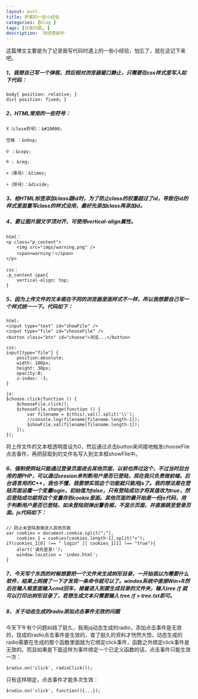```yaml
---
layout: post
title: 积累的一些小经验
categories: [blog ]
tags: [日常问题, ]
description:  持续更新中
---
```


这篇博文主要是为了记录我写代码时遇上的一些小经验，怕忘了，就在这记下来吧。

##### 1、我想自己写一个弹框，然后相对浏览器窗口静止，只需要在css样式里写入如下代码：

```
body{ position: relative; }
div{ position: fixed; }
```

##### 2、HTML常用的一些符号：

    X（close符号）：&#10006;

    空格 ：&nbsp;
 
    © ：&copy;
    
    ® : &reg;

    ×（乘号）：&times;
    
    ÷（除号）：&divide;

##### 3、给HTML标签添加class跟id时，为了防止class的权重超过了id，导致在id的样式里面重写class的样式没用，最好先添加class再添加id。


##### 4、要让图片跟文字顶对齐，可使用vertical-align属性。

```
html：
<p class="p_content">
    <img src="imgs/warning.png" />
    <span>warning！</span>
</p>

css：
.p_content span{
    vertical-align: top;
}
```

##### 5、因为上传文件的文本框在不同的浏览器里面样式不一样，所以我想要自己写一个样式统一一下。代码如下：


```
html:
<input type="text" id="showFile" />
<input type="file" id="chooseFile" />
<button class="btn" id="choose">浏览...</button>

css:
input[type="file"] {
    position:absolute;
    width: 100px;
    height: 30px;
    opacity:0;
    z-index: -3;
}

js:
$choose.click(function () {
    $chooseFile.click();
    $chooseFile.change(function () {
        var filename = $(this).val().split('\\');
        //console.log(filename[filename.length-1]);
        $showFile.val(filename[filename.length-1]);
    });
});
```

将上传文件的文本框透明度设为0，然后通过点击button来间接地触发chooseFile点击事件，再把获取到的文件名写入到文本框showFIle中。

##### 6、强制使网站只能通过登录页面进去其他页面，以前也弄过这个，不过当时后台用的是PHP，可以通过session来判断用户是否已登陆，现在我只负责做前端，后台语言用的C++，我也不懂，我要想实现这个功能就只能用js了。我的想法是在登陆页面设置一个变量login，初始值为false，只有登陆成功才将其值改为true，然后登陆成功就将这个变量存到cookie里面。其他页面的最开始是一份js代码，用于判断用户是否已登陆，如未登陆则弹出警告框，不显示页面，并直接跳至登录页面。js代码如下：

```
// 防止未登陆直接进入其他页面
var cookies = document.cookie.split(";"),
    cookies_1 = cookies[cookies.length-1].split("=");
if(cookies_1[0] !== " login" || cookies_1[1] !== "true"){
    alert('请先登录!');
    window.location = 'index.html';
}
```

##### 7、今天写个东西的时候想要把一个文件夹生成树形目录，一开始我以为需要什么软件，结果上网搜了一下才发现一条命令就可以了。windos系统中直接Win+R然后在输入框里面输入cmd回车，接着进入到要生成目录的文件夹，输入tree /f 就可以打印出树形目录了，若想生成文本只需要输入 tree /f > tree.txt即可。




##### 8、关于动态生成的radio添加点击事件无效的问题
今天下午有个问题纠结了挺久，我用jq动态生成的radio，添加点击事件是无效的，现成的radio点击事件是生效的，查了挺久的资料才恍然大悟，动态生成的radio需要在生成的那个函数里面就为它绑定click事件，函数之外绑定click事件是无效的。而且如果是下面这样为事件绑定一个已定义函数的话，点击事件只能生效一次：
```
$radio.on('click', radioClick());
```
只有这样绑定，点击事件才能多次生效：
```
$radio.on('click', function(){...});
```
